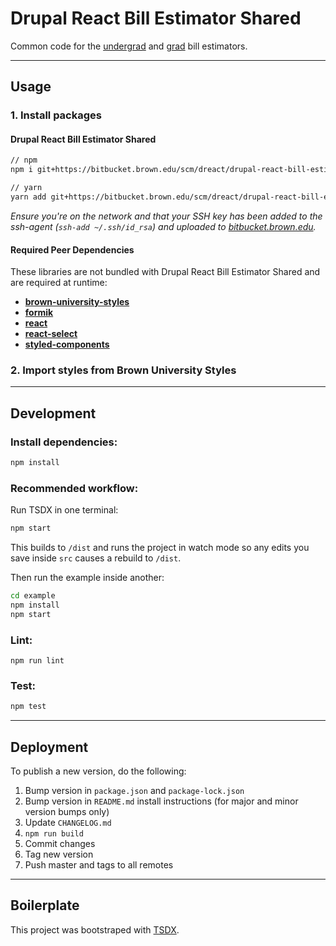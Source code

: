# Drupal React Bill Estimator Shared

Common code for the [undergrad](https://bitbucket.brown.edu/projects/DREACT/repos/drupal-react-bill-estimator-undergrad/) and [grad](https://bitbucket.brown.edu/projects/DREACT/repos/drupal-react-bill-estimator-grad/) bill estimators.

---

## Usage

### 1. Install packages

#### Drupal React Bill Estimator Shared

```sh
// npm
npm i git+https://bitbucket.brown.edu/scm/dreact/drupal-react-bill-estimator-shared.git#semver:^1.4

// yarn
yarn add git+https://bitbucket.brown.edu/scm/dreact/drupal-react-bill-estimator-shared.git#^1.4
```

_Ensure you're on the network and that your SSH key has been added to the ssh-agent (`ssh-add ~/.ssh/id_rsa`) and uploaded to [bitbucket.brown.edu](https://bitbucket.brown.edu/plugins/servlet/ssh/account/keys)._

#### Required Peer Dependencies

These libraries are not bundled with Drupal React Bill Estimator Shared and are required at runtime:

- [**brown-university-styles**](https://bitbucket.brown.edu/projects/REACT/repos/brown-university-styles)
- [**formik**](https://www.npmjs.com/package/formik)
- [**react**](https://www.npmjs.com/package/react)
- [**react-select**](https://www.npmjs.com/package/react-select)
- [**styled-components**](https://www.npmjs.com/package/styled-components)

### 2. Import styles from Brown University Styles

---

## Development

### Install dependencies:

```sh
npm install
```

### Recommended workflow:

Run TSDX in one terminal:

```sh
npm start
```

This builds to `/dist` and runs the project in watch mode so any edits you save inside `src` causes a rebuild to `/dist`.

Then run the example inside another:

```sh
cd example
npm install
npm start
```

### Lint:

```
npm run lint
```

### Test:

```sh
npm test
```

---

## Deployment

To publish a new version, do the following:

1. Bump version in `package.json` and `package-lock.json`
2. Bump version in `README.md` install instructions (for major and minor version bumps only)
3. Update `CHANGELOG.md`
4. `npm run build`
5. Commit changes
6. Tag new version
7. Push master and tags to all remotes

---

## Boilerplate

This project was bootstraped with [TSDX](https://github.com/jaredpalmer/tsdx).
